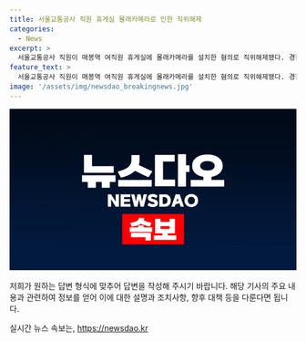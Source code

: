 ```yaml
---
title: 서울교통공사 직원 휴게실 몰래카메라로 인한 직위해제
categories:
  - News
excerpt: >
  서울교통공사 직원이 매봉역 여직원 휴게실에 몰래카메라를 설치한 혐의로 직위해제됐다. 경찰은 A씨를 성폭력 처벌 특별법 위반 혐의로 조사 중이며, 타 직원의 신고로 적발됐다. A씨는 자수하며 직위를 해제당했고, 회사는 관련 시설을 전수조사했다. YTN [카카오톡] 채널 추가해 뉴스를 제보하세요. 02-398-8585, social@ytn.co.kr (150자)
feature_text: >
  서울교통공사 직원이 매봉역 여직원 휴게실에 몰래카메라를 설치한 혐의로 직위해제됐다. 경찰은 A씨를 성폭력 처벌 특별법 위반 혐의로 조사 중이며, 타 직원의 신고로 적발됐다. A씨는 자수하며 직위를 해제당했고, 회사는 관련 시설을 전수조사했다. YTN [카카오톡] 채널 추가해 뉴스를 제보하세요. 02-398-8585, social@ytn.co.kr (150자)
image: '/assets/img/newsdao_breakingnews.jpg'
---
```


<p><img src="/assets/img/newsdao_breakingnews.jpg" alt="cryptoinkorea 속보" /></p>

<p>저희가 원하는 답변 형식에 맞추어 답변을 작성해 주시기 바랍니다. 해당 기사의 주요 내용과 관련하여 정보를 얻어 이에 대한 설명과 조치사항, 향후 대책 등을 다룬다면 됩니다.</p>
실시간 뉴스 속보는, <a href="https://newsdao.kr" rel="dofollow">https://newsdao.kr</a>


